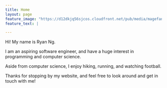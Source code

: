 ```yaml
---
title: Home
layout: page
feature_image: "https://d12dkjq56sjcos.cloudfront.net/pub/media/magefan_blog/p/a/painted-ladies-san-francisco-big-bus-tours-01.17.jpg"
feature_text: |

---
```


Hi! My name is Ryan Ng.

I am an aspiring software engineer, and have a huge interest in programming and computer science.

Aside from computer science, I enjoy hiking, running, and watching football.

Thanks for stopping by my website, and feel free to look around and get in touch with me!

<br>